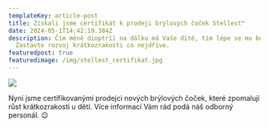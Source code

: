 ```yaml
---
templateKey: article-post
title: Získali jsme certifikát k prodeji brýlových čoček Stellest™
date: 2024-05-1T14:42:19.384Z
description: Čím méně dioptrií na dálku má Vaše dítě, tím lépe se mu bude žít.
  Zastavte rozvoj krátkozrakosti co nejdříve.
featuredpost: true
featuredimage: /img/stellest_certifikat.jpg
---
```

![](/img/stellest_certifikat.jpg)

Nyní jsme certifikovanými prodejci nových brýlových čoček, které zpomalují růst krátkozrakosti u dětí. Více informací Vám rád podá náš odborný personál. 😉
